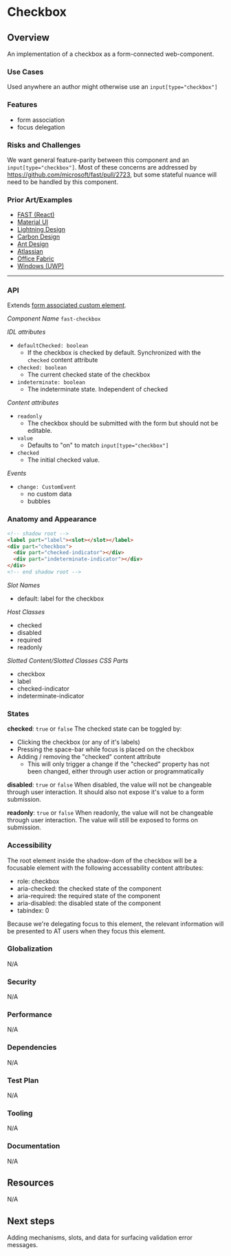 # Checkbox

## Overview
An implementation of a checkbox as a form-connected web-component.

### Use Cases
Used anywhere an author might otherwise use an `input[type="checkbox"]`
  
### Features
- form association
- focus delegation

### Risks and Challenges
We want general feature-parity between this component and an `input[type="checkbox"]`. Most of these concerns are addressed by https://github.com/microsoft/fast/pull/2723, but some stateful nuance will need to be handled by this component.

### Prior Art/Examples
- [FAST (React)](https://explore.fast.design/components/checkbox)
- [Material UI](https://material-ui.com/components/checkboxes/)
- [Lightning Design](https://www.lightningdesignsystem.com/components/checkbox/)
- [Carbon Design](https://www.carbondesignsystem.com/components/checkbox/code)
- [Ant Design](https://ant.design/components/checkbox/)
- [Atlassian](https://atlaskit.atlassian.com/packages/core/checkbox)
- [Office Fabric](https://developer.microsoft.com/en-us/fabric#/controls/web/checkbox)
- [Windows (UWP)](https://docs.microsoft.com/en-us/windows/uwp/design/controls-and-patterns/checkbox)
---

### API
Extends [form associated custom element](../form-associated/form-associated-custom-element.md).

*Component Name*
`fast-checkbox`

*IDL attributes*
- `defaultChecked: boolean`
  - If the checkbox is checked by default. Synchronized with the `checked` content attribute
- `checked: boolean`
  - The current checked state of the checkbox
- `indeterminate: boolean`
  - The indeterminate state. Independent of checked

*Content attributes*
- `readonly`
  - The checkbox should be submitted with the form but should not be editable.
- `value`
  - Defaults to "on" to match `input[type="checkbox"]`
- `checked`
  - The initial checked value. 
  
*Events*
- `change: CustomEvent`
  - no custom data
  - bubbles

### Anatomy and Appearance

```HTML
<!-- shadow root -->
<label part="label"><slot></slot></label>
<div part="checkbox">
  <div part="checked-indicator"></div>
  <div part="indeterminate-indicator"></div>
</div>
<!-- end shadow root -->
```

*Slot Names*
- default: label for the checkbox

*Host Classes*
- checked
- disabled
- required
- readonly

*Slotted Content/Slotted Classes*
*CSS Parts*
- checkbox
- label
- checked-indicator
- indeterminate-indicator

### States
**checked**: `true` or `false`
The checked state can be toggled by:
- Clicking the checkbox (or any of it's labels)
- Pressing the space-bar while focus is placed on the checkbox
- Adding / removing the "checked" content attribute
  - This will only trigger a change if the "checked" property has not been changed, either through user action or programmatically

**disabled**: `true` or `false`
When disabled, the value will not be changeable through user interaction. It should also not expose it's value to a form submission.

**readonly**: `true` or `false`
When readonly, the value will not be changeable through user interaction. The value will still be exposed to forms on submission.

### Accessibility
The root element inside the shadow-dom of the checkbox will be a focusable element with the following accessability content attributes:
- role: checkbox
- aria-checked: the checked state of the component
- aria-required: the required state of the component
- aria-disabled: the disabled state of the component
- tabindex: 0

Because we're delegating focus to this element, the relevant information will be presented to AT users when they focus this element.

### Globalization
N/A

### Security
N/A

### Performance
N/A

### Dependencies
N/A

### Test Plan
N/A

### Tooling
N/A

### Documentation
N/A

## Resources
N/A

## Next steps
Adding mechanisms, slots, and data for surfacing validation error messages.